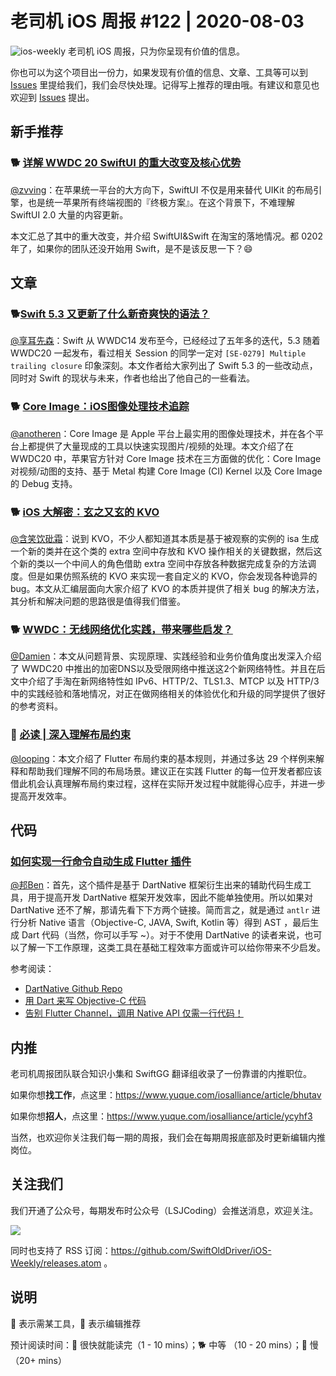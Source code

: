 # 老司机 iOS 周报 #122 | 2020-08-03

![ios-weekly](https://github.com/SwiftOldDriver/iOS-Weekly/blob/master/assets/ios-weekly.png?raw=true)
老司机 iOS 周报，只为你呈现有价值的信息。

你也可以为这个项目出一份力，如果发现有价值的信息、文章、工具等可以到 [Issues](https://github.com/SwiftOldDriver/iOS-Weekly/issues) 里提给我们，我们会尽快处理。记得写上推荐的理由哦。有建议和意见也欢迎到 [Issues](https://github.com/SwiftOldDriver/iOS-Weekly/issues) 提出。

## 新手推荐

### 🐕 [详解 WWDC 20 SwiftUI 的重大改变及核心优势](https://mp.weixin.qq.com/s/hp1nMopK_XBkFT7zp3gCfA)

[@zvving](https://github.com/zvving)：在苹果统一平台的大方向下，SwiftUI 不仅是用来替代 UIKit 的布局引擎，也是统一苹果所有终端视图的『终极方案』。在这个背景下，不难理解 SwiftUI 2.0 大量的内容更新。

本文汇总了其中的重大改变，并介绍 SwiftUI&Swift 在淘宝的落地情况。都 0202 年了，如果你的团队还没开始用 Swift，是不是该反思一下？😄

## 文章

### 🐕[Swift 5.3 又更新了什么新奇爽快的语法？](https://mp.weixin.qq.com/s/pQiLyl572fSgMX1Fq3RDhw)

[@享耳先森](https://github.com/iblacksun)：Swift 从 WWDC14 发布至今，已经经过了五年多的迭代，5.3 随着 WWDC20 一起发布，看过相关 Session 的同学一定对 `[SE-0279] Multiple trailing closure` 印象深刻。本文作者给大家列出了 Swift 5.3 的一些改动点，同时对 Swift 的现状与未来，作者也给出了他自己的一些看法。

### 🐕 [Core Image：iOS图像处理技术追踪](https://mp.weixin.qq.com/s/VeRohpOm_Wo6TNJ4IOTCAA)

[@anotheren](https://github.com/anotheren)：Core Image 是 Apple 平台上最实用的图像处理技术，并在各个平台上都提供了大量现成的工具以快速实现图片/视频的处理。本文介绍了在 WWDC20 中，苹果官方针对 Core Image 技术在三方面做的优化：Core Image 对视频/动图的支持、基于 Metal 构建 Core Image (CI) Kernel 以及 Core Image 的 Debug 支持。

### 🐕 [iOS 大解密：玄之又玄的 KVO](https://mp.weixin.qq.com/s/0Yfb-FYorH5GZ3ZB6bMCUQ)

[@含笑饮砒霜](https://weibo.com/chinafishnews/)：说到 KVO，不少人都知道其本质是基于被观察的实例的 isa 生成一个新的类并在这个类的 extra 空间中存放和 KVO 操作相关的关键数据，然后这个新的类以一个中间人的角色借助 extra 空间中存放各种数据完成复杂的方法调度。但是如果仿照系统的 KVO 来实现一套自定义的 KVO，你会发现各种诡异的 bug。本文从汇编层面向大家介绍了 KVO 的本质并提供了相关 bug 的解决方法，其分析和解决问题的思路很是值得我们借鉴。

### 🐕 [WWDC：无线网络优化实践，带来哪些启发？](https://mp.weixin.qq.com/s/R3jMJqNSFkjRtXGePPHKQA)

[@Damien](https://github.com/ZengyiMa)：本文从问题背景、实现原理、实践经验和业务价值角度出发深入介绍了 WWDC20 中推出的加密DNS以及受限网络中推送这2个新网络特性。并且在后文中介绍了手淘在新网络特性如 IPv6、HTTP/2、TLS1.3、MTCP 以及 HTTP/3 中的实践经验和落地情况，对正在做网络相关的体验优化和升级的同学提供了很好的参考资料。

### 🐢 [必读 | 深入理解布局约束](https://mp.weixin.qq.com/s/2GFKxfAtnOozLsUiRUQPHg)

[@looping](https://github.com/looping)：本文介绍了 Flutter 布局约束的基本规则，并通过多达 29 个样例来解释和帮助我们理解不同的布局场景。建议正在实践 Flutter 的每一位开发者都应该借此机会认真理解布局约束过程，这样在实际开发过程中就能得心应手，并进一步提高开发效率。


## 代码


### [如何实现一行命令自动生成 Flutter 插件](https://mp.weixin.qq.com/s/MKQAcYwJ4kiYg-Z8UeddkQ)

[@邦Ben](https://weibo.com/linwenbang)：首先，这个插件是基于 DartNative 框架衍生出来的辅助代码生成工具，用于提高开发 DartNative 框架开发效率，因此不能单独使用。所以如果对 DartNative 还不了解，那请先看下下方两个链接。简而言之，就是通过 `antlr` 进行分析 Native 语言（Objective-C, JAVA, Swift, Kotlin 等）得到 AST ，最后生成 Dart 代码（当然，你可以手写 ~）。对于不使用 DartNative 的读者来说，也可以了解一下工作原理，这类工具在基础工程效率方面或许可以给你带来不少启发。

参考阅读：

- [DartNative Github Repo](https://github.com/dart-native/dart_native)
- [用 Dart 来写 Objective-C 代码](https://mp.weixin.qq.com/s?__biz=MzA5NzMwODI0MA==&mid=2647765287&idx=1&sn=219d4f944b22c0381b1c9e301b5bbd40&chksm=8887ca18bff0430ee847b4f5820f42b79c664a054fd7c149a5e5498f2d96b46f12cb63ca49e7&scene=158#rd)
- [告别 Flutter Channel，调用 Native API 仅需一行代码！](https://mp.weixin.qq.com/s?__biz=MzA5NzMwODI0MA==&mid=2647767683&idx=1&sn=77c7d56ee5c3c141209424a138b94f72&chksm=8887c1bcbff048aa2e0a077893338ef79c630b833d19bcf73beb40a42cbc835b3f159a24504e&scene=158#rd)


## 内推

老司机周报团队联合知识小集和 SwiftGG 翻译组收录了一份靠谱的内推职位。

如果你想**找工作**，点这里：https://www.yuque.com/iosalliance/article/bhutav

如果你想**招人**，点这里：https://www.yuque.com/iosalliance/article/ycyhf3

当然，也欢迎你关注我们每一期的周报，我们会在每期周报底部及时更新编辑内推岗位。

## 关注我们

我们开通了公众号，每期发布时公众号（LSJCoding）会推送消息，欢迎关注。

![](https://github.com/SwiftOldDriver/iOS-Weekly/blob/master/assets/qrcode_for_wechat.jpg?raw=true)

同时也支持了 RSS 订阅：https://github.com/SwiftOldDriver/iOS-Weekly/releases.atom 。

## 说明

🚧 表示需某工具，🌟 表示编辑推荐

预计阅读时间：🐎 很快就能读完（1 - 10 mins）；🐕 中等 （10 - 20 mins）；🐢 慢（20+ mins）
